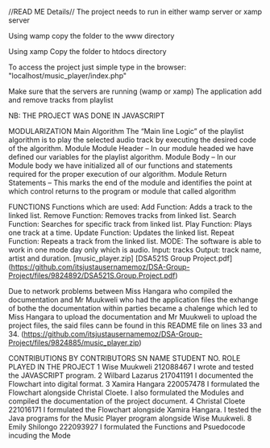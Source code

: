 //READ ME Details//
The project needs to run in either wamp server or xamp server 

Using wamp copy the folder to the www directory 

Using xamp Copy the folder to htdocs directory 

To access the project just simple type in the browser: "localhost/music_player/index.php" 

Make sure that the servers are running (wamp or xamp)
The application add and remove tracks from playlist

NB: THE PROJECT WAS DONE IN JAVASCRIPT

MODULARIZATION
Main Algorithm
The “Main line Logic” of the playlist algorithm is to play the selected audio track by executing the desired code of the algorithm.
Module
Module Header – In our module headed we have defined our variables for the playlist algorithm.
Module Body – In our Module body we have initialized all of our functions and statements required for the proper execution of our algorithm.
Module Return Statements – This marks the end of the module and identifies the point at which control returns to the program or module that called algorithm

FUNCTIONS
Functions which are used:
Add Function: Adds a track to the linked list.
Remove Function: Removes tracks from linked list.
Search Function: Searches for specific track from linked list.
Play Function: Plays one track at a time.
Update Function: Updates the linked list.
Repeat Function: Repeats a track from the linked list.
MODE:
The software is able to work in one mode day only which is audio.
Input: tracks
Output: track name, artist and duration.
[music_player.zip]
[DSA521S Group Project.pdf]
(https://github.com/itsjustausernamemoz/DSA-Group-Project/files/9824892/DSA521S.Group.Project.pdf)

Due to network problems between Miss Hangara who compiled the documentation and Mr Muukweli who had the application files the exhange of bothe the documentation within parties became a chalenge which led to Miss Hangara to upload the documentation and Mr Muukweli to upload the project files, the said files cann be found in this README file on lines 33 and 34. 
(https://github.com/itsjustausernamemoz/DSA-Group-Project/files/9824885/music_player.zip)

CONTRIBUTIONS BY CONTRIBUTORS
SN
NAME
STUDENT NO.
ROLE PLAYED IN THE PROJECT
1
Wise Muukweli
212088467
I wrote and tested the JAVASCRIPT program.
2
Wilbard Lazarus
217041191
I documented the Flowchart into digital format.
3
Xamira Hangara
220057478
I formulated the Flowchart alongside Christal Cloete.
I also formulated the Modules and compiled the documentation of the project document.
4
Christal Cloete
221016171
I formulated the Flowchart alongside Xamira Hangara. I tested the Java programs for the Music Player program alongside Wise Muukweli.
8
Emily Shilongo
222093927
I formulated the Functions and Psuedocode incuding the Mode
